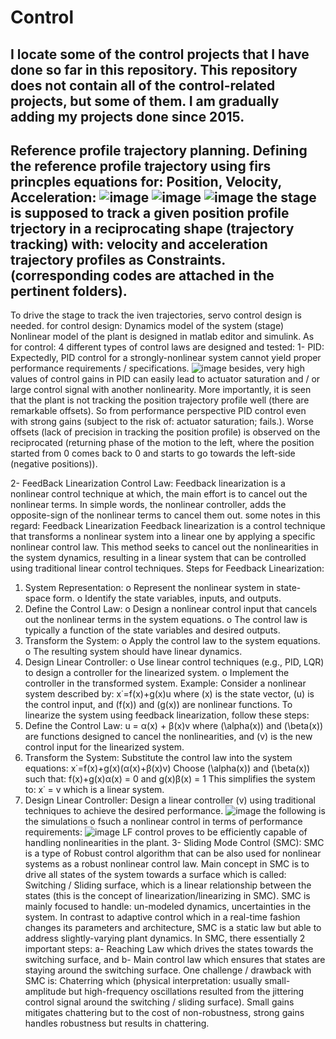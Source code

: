 # Control
I locate some of the control projects that I have done so far in this repository. This repository does not contain all of the control-related projects, but some of them. 
I am gradually adding my projects done since 2015. 
---
Reference profile trajectory planning. Defining the reference profile trajectory using firs princples equations for: Position, Velocity, Acceleration:
![image](https://github.com/user-attachments/assets/64e9c8f5-8414-4fe9-bc26-9ff33b9c441e)
![image](https://github.com/user-attachments/assets/a4a54358-9c83-4ccd-8460-432d5d38a87d)
![image](https://github.com/user-attachments/assets/8b7957c5-3845-4cfb-9751-6024213a359a)
the stage is supposed to track a given position profile trjectory in a reciprocating shape (trajectory tracking) with: velocity and acceleration trajectory profiles as Constraints. 
(corresponding codes are attached in the pertinent folders). 
---
To drive the stage to track the iven trajectories, servo control design is needed. 
for control design:
Dynamics model of the system (stage)
Nonlinear model of the plant is designed in matlab editor and simulink. 
As for control: 4 different types of control laws are designed and tested: 
1- PID: 
Expectedly, PID control for a strongly-nonlinear system cannot yield proper performance requirements / specifications. 
![image](https://github.com/user-attachments/assets/3e6b1d6c-a5e7-4c05-a69c-e611fe8a18ff)
besides, very high values of control gains in PID can easily lead to actuator saturation and / or large control signal with another nonlinearity. 
More importantly, it is seen that the plant is not tracking the position trajectory profile well (there are remarkable offsets). So from performance perspective PID control even with strong gains (subject to the risk of: actuator saturation; fails.). 
Worse offsets (lack of precision in tracking the position profile) is observed on the reciprocated (returning phase of the motion to the left, where the position started from 0 comes back to 0 and starts to go towards the left-side (negative positions)). 

2- FeedBack Linearization Control Law:
Feedback linearization is a nonlinear control technique at which, the main effort is to cancel out the nonlinear terms. In simple words, the nonlinear controller, adds the opposite-sign of the nonlinear terms to cancel them out. 
some notes in this regard: 
Feedback Linearization
Feedback linearization is a control technique that transforms a nonlinear system into a linear one by applying a specific nonlinear control law. This method seeks to cancel out the nonlinearities in the system dynamics, resulting in a linear system that can be controlled using traditional linear control techniques.
Steps for Feedback Linearization:
1.	System Representation:
o	Represent the nonlinear system in state-space form.
o	Identify the state variables, inputs, and outputs.
2.	Define the Control Law:
o	Design a nonlinear control input that cancels out the nonlinear terms in the system equations. 
o	The control law is typically a function of the state variables and desired outputs.
3.	Transform the System:
o	Apply the control law to the system equations.
o	The resulting system should have linear dynamics.
4.	Design Linear Controller:
o	Use linear control techniques (e.g., PID, LQR) to design a controller for the linearized system.
o	Implement the controller in the transformed system.
Example:
Consider a nonlinear system described by: x˙=f(x)+g(x)u where (x) is the state vector, (u) is the control input, and (f(x)) and (g(x)) are nonlinear functions.
To linearize the system using feedback linearization, follow these steps:
1.	Define the Control Law: u = α(x) + β(x)v where (\alpha(x)) and (\beta(x)) are functions designed to cancel the nonlinearities, and (v) is the new control input for the linearized system.
2.	Transform the System: Substitute the control law into the system equations: x˙=f(x)+g(x)(α(x)+β(x)v) Choose (\alpha(x)) and (\beta(x)) such that: f(x)+g(x)α(x) = 0 and g(x)β(x) = 1 This simplifies the system to: x˙ = v which is a linear system.  
3.	Design Linear Controller: Design a linear controller (v) using traditional techniques to achieve the desired performance.
![image](https://github.com/user-attachments/assets/c93f6044-7c6e-4506-9e4c-6a767e0192e0)
the following is the simulations o fsuch a nonlinear control in terms of performance requirements:
 ![image](https://github.com/user-attachments/assets/8466e8dd-5009-4b6c-9777-4d3c515fb571)
LF control proves to be efficiently capable of handling nonlinearities in the plant.
3- Sliding Mode Control (SMC):
SMC is a type of Robust control algorithm that can be also used for nonlinear systems as a robust nonlinear control law. Main concept in SMC is to drive all states of the system towards a surface which is called: Switching / Sliding surface, which is a linear relationship between the states (this is the concept of linearization/linearizing in SMC). SMC is mainly focused to handle: un-modeled dynamics, uncertainties in the system. In contrast to adaptive control which in a real-time fashion changes its parameters and architecture, SMC is a static law but able to address slightly-varying plant dynamics. In SMC, there essentially 2 important steps: a- Reaching Law which drives the states towards the switching surface, and b- Main control law which ensures that states are staying around the switching surface. One challenge / drawback with SMC is: Chaterring which (physical interpretation: usually small-amplitude but high-frequency oscillations resulted from the jittering control signal around the switching / sliding surface). Small gains mitigates chattering but to the cost of non-robustness, strong gains handles robustness but results in chattering. 

 









